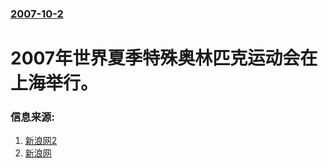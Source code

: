 ### [2007-10-2](/news/2007/10/2/index.md)

##### 
# 2007年世界夏季特殊奥林匹克运动会在上海举行。




### 信息来源:

1. [新浪网2](http://news.sina.com.cn/c/2007-10-02/220914016667.shtml)
2. [新浪网](http://news.sina.com.cn/c/2007-10-02/191814016458.shtml)
